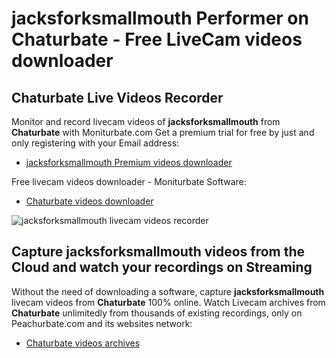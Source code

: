 # jacksforksmallmouth Performer on Chaturbate - Free LiveCam videos downloader

## Chaturbate Live Videos Recorder

Monitor and record livecam videos of **jacksforksmallmouth** from **Chaturbate** with Moniturbate.com
Get a premium trial for free by just and only registering with your Email address:
* [jacksforksmallmouth Premium videos downloader](https://moniturbate.com/request-demo-licence-key.html)

Free livecam videos downloader - Moniturbate Software:
* [Chaturbate videos downloader](https://moniturbate.com/moniturbate-download-software.html)

![jacksforksmallmouth livecam videos recorder](https://peachurnet.com/templates/moniturbate-software.png)


## Capture jacksforksmallmouth videos from the Cloud and watch your recordings on Streaming

Without the need of downloading a software, capture **jacksforksmallmouth** livecam videos from **Chaturbate** 100% online.
Watch Livecam archives from **Chaturbate** unlimitedly from thousands of existing recordings, only on Peachurbate.com and its websites network:
* [Chaturbate videos archives](https://peachurnet.com/)